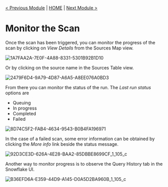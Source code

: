 [< Previous Module](../modules/module06.md) | [HOME](../README.md) | [Next Module >](../modules/module08.md)

# Monitor the Scan

Once the scan has been triggered, you can monitor the progress of the scan by clicking on _View Details_ from the Sources Map view.

![1A7FAA2A-7E0F-4A88-8331-5301B92B1D10](https://user-images.githubusercontent.com/83224172/144840455-74746ded-bf66-4d4a-ac03-5f1d5bd6805c.png)

Or by clicking on the source name in the Sources Table view.

![2479F6D4-9A79-4D87-A6A5-A8EE076A0BD3](https://user-images.githubusercontent.com/83224172/144840679-153a76b9-f46a-410d-920c-e50e06ef927d.png)

From there you can monitor the status of the run. The _Last run status_ options are 
  - Queuing
  - In progress
  - Completed
  - Failed
  
![8D74C5F2-FAB4-4634-9543-B0B4FA196971](https://user-images.githubusercontent.com/83224172/144841735-0dd94c9a-310e-445c-8416-9f46bc928550.png)



In the case of a failed scan, some error information can be obtained by clicking the _More info_ link beside the status message.

![92D3CE3D-626A-4E28-BAA2-85DBBE8699CF_1_105_c](https://user-images.githubusercontent.com/83224172/144841391-729949c4-2bfa-493e-95b7-89e22cb43a21.jpeg)

Another way to monitor progress is to observe the Query History tab in the Snowflake UI.

![B36EFD6A-E359-44D9-A145-D0A5D2BA960B_1_105_c](https://user-images.githubusercontent.com/83224172/144841476-6e2bddc0-ebb0-42b2-be79-2b8d68f5fdf8.jpeg)
